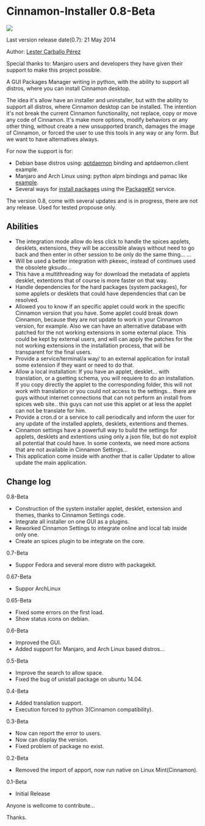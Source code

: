 Cinnamon-Installer 0.8-Beta
==================

![](https://raw.githubusercontent.com/lestcape/Cinnamon-Installer/master/Capture.png)

Last version release date(0.7): 21 May 2014

Author: [Lester Carballo Pérez](https://github.com/lestcape)

Special thanks to:
Manjaro users and developers they have given their support to make this project possible.

A GUI Packages Manager writing in python, with the ability to support all distros, where you can install Cinnamon desktop.

The idea it's allow have an installer and uninstaller, but with the ability to support all
distros, where Cinnamon desktop can be installed. The intention it's not break the current
Cinnamon functionality, not replace, copy or move any code of Cinnamon. It's make more 
options, modify behaviors or any other thing, without create a new unsupported branch, 
damages the image of Cinnamon, or forced the user to use this tools in any way or any form.
But we want to have alternatives always.

For now the support is for:

   - Debian base distros using: [aptdaemon](https://launchpad.net/aptdaemon/) binding and aptdaemon.client example.
   - Manjaro and Arch Linux using: python alpm bindings and pamac like [example](http://git.manjaro.org/core/pamac).
   - Several ways for [install packages](http://www.freedesktop.org/software/PackageKit/pk-matrix.html) using the [PackageKit](http://www.freedesktop.org/software/PackageKit/index.html) service.

The version 0.8, come with several updates and is in progress, there are not any release. Used for tested propouse only.

Abilities
--------------
- The integration mode allow do less click to handle the spices applets, desklets, extensions, they will be accessible always without need to go back and then enter in other session to be only do the same thing... ...
- Will be used a better integration with pkexec, instead of continues used the obsolete gksudo...
- This have a multithreading way for download the metadata of applets desklet, extentions that of course is more faster on that way.
- Handle dependencies for the hard packages (system packages), for some applets or desklets that could have dependencies that can be resolved.
- Allowed you to know if an specific applet could work in the specific Cinnamon version that you have. Some applet could break down Cinnamon, because they are not update to work in your Cinnamon version, for example. Also we can have an alternative database with patched for the not working extensions in some external place. This could be kept by external users, and will can apply the patches for the not working extensions in the installation process, that will be transparent for the final users.
- Provide a service/terminal/a way/ to an external application for install some extension if they want or need to do that.
- Allow a local installation: If you have an applet, desklet... with translation, or a gsetting schema, you will requiere to do an installation. If you copy directly the applet to the corresponding folder, this will not work with translation or you could not access to the settings... there are guys without internet connections that can not perform an install from spices web site.. this guys can not use this applet or at less the applet can not be translate for him.
- Provide a cron.d or a service to call periodically and inform the user for any update of the installed applets, desklets, extentions and themes.
- Cinnamon settings have a powerfull way to build the settings for applets, desklets and extentions using only a json file, but do not exploit all potential that could have. In some contexts, we need more actions that are not available in Cinnamon Settings...
- This application come inside with another that is caller Updater to allow update the main application.


Change log
--------------

0.8-Beta
   - Construction of the system installer applet, desklet, extension and themes, thanks to Cinnamon Settings code.
   - Integrate all installer on one GUI as a plugins.
   - Reworked Cinnamon Settings to integrate online and local tab inside only one.
   - Create an spices plugin to be integrate on the core.

0.7-Beta
   - Suppor Fedora and several more distro with packagekit.

0.67-Beta
   - Suppor ArchLinux

0.65-Beta
   - Fixed some errors on the first load.
   - Show status icons on debian.

0.6-Beta
   - Improved the GUI.
   - Added support for Manjaro, and Arch Linux based distros...

0.5-Beta
   - Improve the search to allow space.
   - Fixed the bug of unistall package on ubuntu 14.04.


0.4-Beta
   - Added translation support.
   - Execution forced to python 3(Cinnamon compatibility).

0.3-Beta
   - Now can report the error to users.
   - Now can display the version.
   - Fixed problem of package no exist.

0.2-Beta
   - Removed the import of apport, now run native on Linux Mint(Cinnamon).

0.1-Beta
   - Initial Release

Anyone is wellcome to contribute...

Thanks. 
